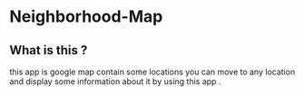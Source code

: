 # Neighborhood-Map
## What is this ?
this app is google map contain some locations you can move to any location and display some information about it by using this app .
